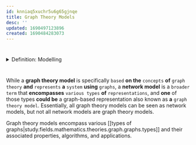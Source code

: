 ```yaml
---
id: knniaq5xuchr5u6g65gjnqe
title: Graph Theory Models
desc: ''
updated: 1690497123896
created: 1690484283073
---
```


#
<details>
    <summary>Definition: Modelling</summary>

#
The use of theory.

---
</details>

#
While a **graph theory model** is specifically `based` **on the** `concepts` **of** `graph theory` **and** `represents` **a** `system` **using** `graphs`, a **network model** is a `broader term` that **encompasses** `various types` **of** `representations`, and **one** of those types **could be** a graph-based representation also known as **a** `graph theory model`. Essentially, all graph theory models can be seen as network models, but not all network models are graph theory models.

Graph theory models encompass various [[types of graphs|study.fields.mathematics.theories.graph.graphs.types]] and their associated properties, algorithms, and applications.